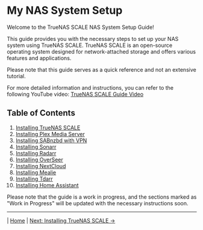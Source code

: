 # My NAS System Setup

Welcome to the TrueNAS SCALE NAS System Setup Guide!

This guide provides you with the necessary steps to set up your NAS system using TrueNAS SCALE. TrueNAS SCALE is an open-source operating system designed for network-attached storage and offers various features and applications.

Please note that this guide serves as a quick reference and not an extensive tutorial.

For more detailed information and instructions, you can refer to the following YouTube video: [TrueNAS SCALE Guide Video](https://www.youtube.com/watch?v=C-UI8Wvl9YU)

## Table of Contents

1. [Installing TrueNAS SCALE](1.%20Installing%20TrueNAS%20Scale.md)
2. [Installing Plex Media Server](2.%20Installing%20Plex%20Media%20Server.md)
3. [Installing SABnzbd with VPN](3.%20Installing%20SABnzbd%20&%20VPN.md)
4. [Installing Sonarr](4.%20Installing%20Sonarr.md)
5. [Installing Radarr](5.%20Installing%20Radarr.md)
6. [Installing OverSeer](6.%20Installing%20Overseer.md)
7. [Installing NextCloud](7.%20Installing%20NextCloud.md)
8. [Installing Mealie](8.%20Installing%20Mealie.md)
9. [Installing Tdarr](9.%20Installing%20Tdarr.md)
10. [Installing Home Assistant](10.%20Installing%20Home%20Assistant.md)

Please note that the guide is a work in progress, and the sections marked as "Work in Progress" will be updated with the necessary instructions soon.

---

| [Home](README.md) | [Next: Installing TrueNAS SCALE &rarr;](1.%20Installing%20TrueNAS%20Scale.md)
